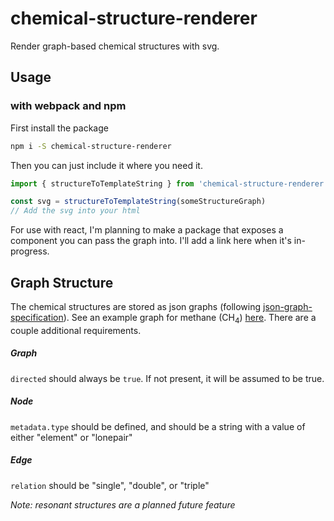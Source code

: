 # chemical-structure-renderer
Render graph-based chemical structures with svg.

## Usage
### with webpack and npm
First install the package
```sh
npm i -S chemical-structure-renderer
```
Then you can just include it where you need it.
```js
import { structureToTemplateString } from 'chemical-structure-renderer';

const svg = structureToTemplateString(someStructureGraph)
// Add the svg into your html
```
For use with react, I'm planning to make a package that exposes a component you can pass the graph into. I'll add a link here when it's in-progress.

## Graph Structure
The chemical structures are stored as json graphs (following [json-graph-specification](https://github.com/jsongraph/json-graph-specification)). See an example graph for methane (CH<sub>4</sub>) [here](./example-structure.json). There are a couple additional requirements.
##### Graph
`directed` should always be `true`. If not present, it will be assumed to be true.
##### Node
`metadata.type` should be defined, and should be a string with a value of either "element" or "lonepair"
##### Edge
`relation` should be "single", "double", or "triple"

*Note: resonant structures are a planned future feature*
